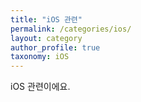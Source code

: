 ```yaml
---
title: "iOS 관련"
permalink: /categories/ios/
layout: category
author_profile: true
taxonomy: iOS
---
```


iOS 관련이에요.
